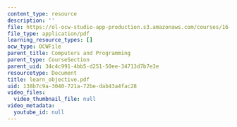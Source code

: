 ```yaml
---
content_type: resource
description: ''
file: https://ol-ocw-studio-app-production.s3.amazonaws.com/courses/16-01-unified-engineering-i-ii-iii-iv-fall-2005-spring-2006/138b7c9a3040721a72bedab43a4fac28_learn_objective.pdf
file_type: application/pdf
learning_resource_types: []
ocw_type: OCWFile
parent_title: Computers and Programming
parent_type: CourseSection
parent_uid: 34c4c991-4bb5-d251-50ee-34713d7b7e3e
resourcetype: Document
title: learn_objective.pdf
uid: 138b7c9a-3040-721a-72be-dab43a4fac28
video_files:
  video_thumbnail_file: null
video_metadata:
  youtube_id: null
---
```

